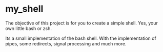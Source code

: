 # my_shell
The objective of this project is for you to create a simple shell. Yes, your own little bash or zsh.

Its a small implementation of the bash shell. With the implementation of pipes, some redirects, signal processing and much more.

